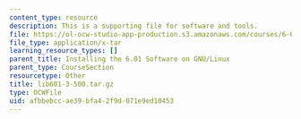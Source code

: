 ```yaml
---
content_type: resource
description: This is a supporting file for software and tools.
file: https://ol-ocw-studio-app-production.s3.amazonaws.com/courses/6-01sc-introduction-to-electrical-engineering-and-computer-science-i-spring-2011/afbbebccae39bfa42f9d071e9ed10453_lib601-3-500.tar.gz
file_type: application/x-tar
learning_resource_types: []
parent_title: Installing the 6.01 Software on GNU/Linux
parent_type: CourseSection
resourcetype: Other
title: lib601-3-500.tar.gz
type: OCWFile
uid: afbbebcc-ae39-bfa4-2f9d-071e9ed10453
---
```

